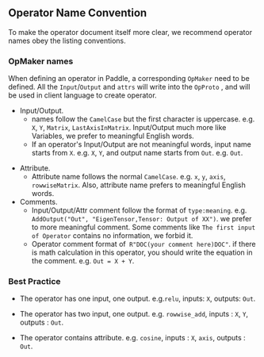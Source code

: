 ## Operator Name Convention

To make the operator document itself more clear, we recommend operator names obey the listing conventions.

### OpMaker names

When defining an operator in Paddle, a corresponding `OpMaker` need to be defined. All the `Input`/`Output` and `attrs` will write into the `OpProto` , and will be used in client language to create operator. 

- Input/Output.
  -  names follow the `CamelCase` but the first character is uppercase. e.g. `X`, `Y`, `Matrix`, `LastAxisInMatrix`. Input/Output much more like Variables, we prefer to meaningful English words.
  - If an operator's Input/Output are not meaningful words, input name starts from `X`. e.g. `X`, `Y`, and output name starts from `Out`. e.g. `Out`.

* Attribute.
  * Attribute name follows the normal `CamelCase`. e.g. `x`, `y`, `axis`, `rowwiseMatrix`. Also, attribute name prefers to meaningful English words.
* Comments.
  * Input/Output/Attr comment follow the format of `type:meaning`. e.g. `AddOutput("Out", "EigenTensor,Tensor: Output of XX")`. we prefer to more meaningful comment. Some comments like `The first input of Operator` contains no information, we forbid it.
  * Operator comment format of` R"DOC(your comment here)DOC"`. if there is math calculation in this operator, you should write the equation in the comment. e.g. `Out = X + Y`. 

### Best Practice

- The operator has one input, one output. e.g.`relu`, inputs: `X`, outputs: `Out`. 

- The operator has two input, one output. e.g. `rowwise_add`, inputs : `X`, `Y`, outputs : `Out`.

- The operator contains attribute. e.g. `cosine`, inputs : `X`, `axis`, outputs : `Out`.

  ​
